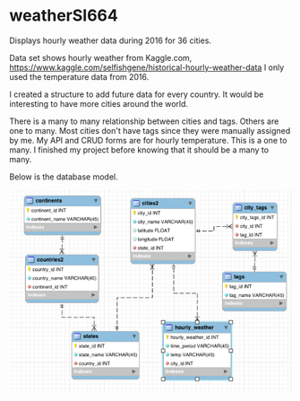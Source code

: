 # weatherSI664

Displays hourly weather data during 2016 for 36 cities.

Data set shows hourly weather from Kaggle.com, https://www.kaggle.com/selfishgene/historical-hourly-weather-data I only used the temperature data from 2016.

I created a structure to add future data for every country. It would be interesting to have more cities around the world. 

There is a many to many relationship between cities and tags. Others are one to many. Most cities don't have tags since they were manually assigned by me. My API and CRUD forms are for hourly temperature. This is a one to many. I finished my project before knowing that it should be a many to many.

Below is the database model. 

![Database Model](https://github.com/jhostetl/weatherSI664/blob/master/weather/static/sql/weather-model.png)
